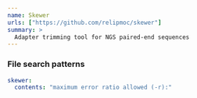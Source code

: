 ```yaml
---
name: Skewer
urls: ["https://github.com/relipmoc/skewer"]
summary: >
  Adapter trimming tool for NGS paired-end sequences
---
```


<!--
~~~~~ DO NOT EDIT ~~~~~
This file is autogenerated from the MultiQC module python docstring.
Do not edit the markdown, it will be overwritten.

File path for the source of this content: test-data/data/modules/skewer/skewer.py
~~~~~~~~~~~~~~~~~~~~~~~
-->

### File search patterns

```yaml
skewer:
  contents: "maximum error ratio allowed (-r):"
```
